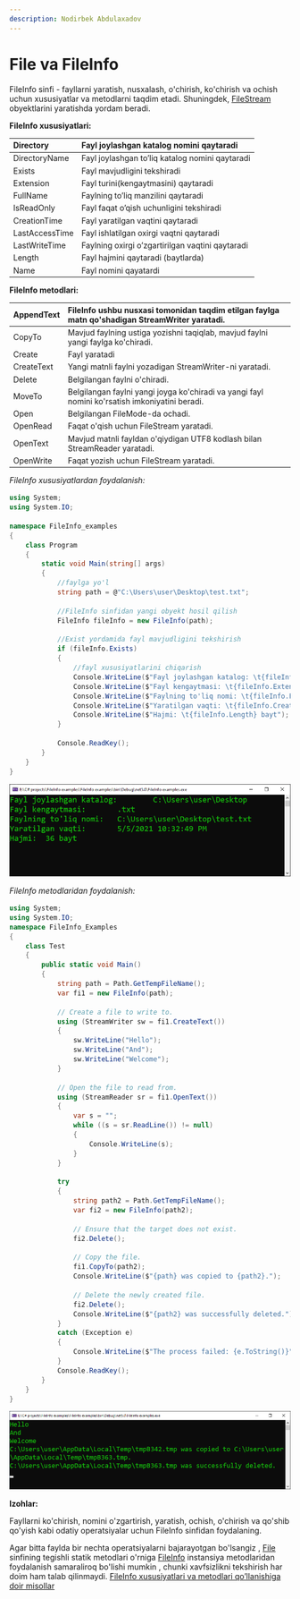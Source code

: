 ```yaml
---
description: Nodirbek Abdulaxadov
---
```


# File va FileInfo


FileInfo sinfi - fayllarni yaratish, nusxalash, o'chirish, ko'chirish va ochish uchun xususiyatlar va metodlarni taqdim etadi. Shuningdek, [FileStream](https://docs.microsoft.com/en-us/dotnet/api/system.io.filestream?view=net-5.0) obyektlarini yaratishda yordam beradi.


**FileInfo xususiyatlari:**

| Directory | Fayl joylashgan katalog nomini qaytaradi |
| :--- | :--- |
| DirectoryName | Fayl joylashgan to’liq katalog nomini qaytaradi |
| Exists | Fayl mavjudligini tekshiradi |
| Extension | Fayl turini\(kengaytmasini\) qaytaradi |
| FullName | Faylning to’liq manzilini qaytaradi |
| IsReadOnly | Fayl faqat o’qish uchunligini tekshiradi |
| CreationTime | Fayl yaratilgan vaqtini qaytaradi |
| LastAccessTime | Fayl ishlatilgan oxirgi vaqtni qaytaradi |
| LastWriteTime | Faylning oxirgi o’zgartirilgan vaqtini qaytaradi |
| Length | Fayl hajmini qaytaradi \(baytlarda\) |
| Name | Fayl nomini qayatardi |


**FileInfo metodlari:**

| AppendText | FileInfo ushbu nusxasi tomonidan taqdim etilgan faylga matn qo'shadigan StreamWriter yaratadi. |
| :--- | :--- |
| CopyTo | Mavjud faylning ustiga yozishni taqiqlab, mavjud faylni yangi faylga ko'chiradi. |
| Create | Fayl yaratadi |
| CreateText | Yangi matnli faylni yozadigan StreamWriter-ni yaratadi. |
| Delete | Belgilangan faylni o'chiradi. |
| MoveTo | Belgilangan faylni yangi joyga ko'chiradi va yangi fayl nomini ko'rsatish imkoniyatini beradi. |
| Open | Belgilangan FileMode-da ochadi. |
| OpenRead | Faqat o'qish uchun FileStream yaratadi. |
| OpenText | Mavjud matnli fayldan o'qiydigan UTF8 kodlash bilan StreamReader yaratadi. |
| OpenWrite | Faqat yozish uchun FileStream yaratadi. |

_FileInfo xususiyatlardan foydalanish:_

```csharp
using System;
using System.IO;

namespace FileInfo_examples
{
    class Program
    {
        static void Main(string[] args)
        {
            //faylga yo'l
            string path = @"C:\Users\user\Desktop\test.txt";

            //FileInfo sinfidan yangi obyekt hosil qilish
            FileInfo fileInfo = new FileInfo(path);

            //Exist yordamida fayl mavjudligini tekshirish
            if (fileInfo.Exists)
            {
                //fayl xususiyatlarini chiqarish
                Console.WriteLine($"Fayl joylashgan katalog: \t{fileInfo.Directory}");
                Console.WriteLine($"Fayl kengaytmasi: \t{fileInfo.Extension}");
                Console.WriteLine($"Faylning to'liq nomi: \t{fileInfo.FullName}");
                Console.WriteLine($"Yaratilgan vaqti: \t{fileInfo.CreationTime}");
                Console.WriteLine($"Hajmi: \t{fileInfo.Length} bayt");
            }

            Console.ReadKey();
        }
    }
}
```

![](../../../../.gitbook/assets/image%20%2824%29.png)

_FileInfo metodlaridan foydalanish:_

```csharp
using System;
using System.IO;
namespace FileInfo_Examples
{
    class Test
    {
        public static void Main()
        {
            string path = Path.GetTempFileName();
            var fi1 = new FileInfo(path);

            // Create a file to write to.
            using (StreamWriter sw = fi1.CreateText())
            {
                sw.WriteLine("Hello");
                sw.WriteLine("And");
                sw.WriteLine("Welcome");
            }

            // Open the file to read from.
            using (StreamReader sr = fi1.OpenText())
            {
                var s = "";
                while ((s = sr.ReadLine()) != null)
                {
                    Console.WriteLine(s);
                }
            }

            try
            {
                string path2 = Path.GetTempFileName();
                var fi2 = new FileInfo(path2);

                // Ensure that the target does not exist.
                fi2.Delete();

                // Copy the file.
                fi1.CopyTo(path2);
                Console.WriteLine($"{path} was copied to {path2}.");

                // Delete the newly created file.
                fi2.Delete();
                Console.WriteLine($"{path2} was successfully deleted.");
            }
            catch (Exception e)
            {
                Console.WriteLine($"The process failed: {e.ToString()}");
            }
            Console.ReadKey();
        }
    }
}
```

![](../../../../.gitbook/assets/image%20%2883%29.png)


**Izohlar:**

Fayllarni ko'chirish, nomini o'zgartirish, yaratish, ochish, o'chirish va qo'shib qo'yish kabi odatiy operatsiyalar uchun FileInfo sinfidan foydalaning.

Agar bitta faylda bir nechta operatsiyalarni bajarayotgan bo'lsangiz , [File](https://docs.microsoft.com/en-us/dotnet/api/system.io.file?view=net-5.0) sinfining tegishli statik metodlari o'rniga [FileInfo](https://docs.microsoft.com/en-us/dotnet/api/system.io.fileinfo?view=net-5.0) instansiya metodlaridan foydalanish samaraliroq bo'lishi mumkin , chunki xavfsizlikni tekshirish har doim ham talab qilinmaydi. [FileInfo xususiyatlari va metodlari qo’llanishiga doir misollar](https://github.com/Nodirbek-Abdulaxadov/FileInfo-examples)

